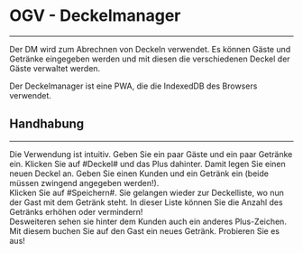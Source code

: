 # OGV - Deckelmanager
---
Der DM wird zum Abrechnen von Deckeln verwendet. Es können Gäste und Getränke eingegeben werden und mit diesen die verschiedenen Deckel der Gäste verwaltet werden.  

Der Deckelmanager ist eine PWA, die die IndexedDB des Browsers verwendet.  
## Handhabung
---
Die Verwendung ist intuitiv. Geben Sie ein paar Gäste und ein paar Getränke ein. Klicken Sie auf #Deckel# und das Plus dahinter. Damit legen Sie einen neuen Deckel an. Geben Sie einen Kunden und ein Getränk ein (beide müssen zwingend angegeben werden!).  
Klicken Sie auf #Speichern#. Sie gelangen wieder zur Deckelliste, wo nun der Gast mit dem Getränk steht. In dieser Liste können Sie die Anzahl des Getränks erhöhen oder vermindern!  
Desweiteren sehen sie hinter dem Kunden auch ein anderes Plus-Zeichen. Mit diesem buchen Sie auf den Gast ein neues Getränk. Probieren Sie es aus!  



